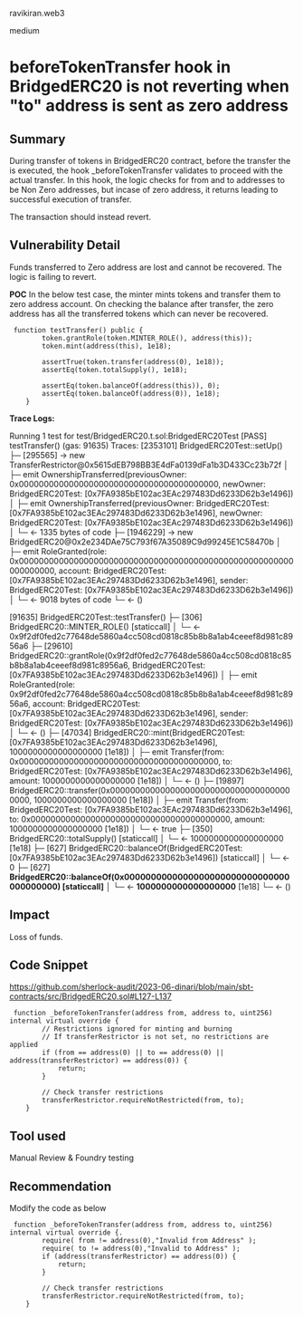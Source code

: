ravikiran.web3

medium

# beforeTokenTransfer hook in BridgedERC20 is not reverting when "to" address is sent as zero address

## Summary
During transfer of tokens in BridgedERC20 contract, before the transfer the is executed, the hook _beforeTokenTransfer validates to proceed with the actual transfer.
In this hook, the logic checks for from and to addresses to be Non Zero addresses, but incase of zero address, it returns leading to successful execution of transfer.

The transaction should instead revert.

## Vulnerability Detail
Funds transferred to Zero address are lost and cannot be recovered. The logic is failing to revert.

**POC**
In the below test case, the minter mints tokens and transfer them to zero address account. On checking the balance after transfer, the zero address has all the transferred tokens which can never be recovered.

```solidity
 function testTransfer() public {
        token.grantRole(token.MINTER_ROLE(), address(this));
        token.mint(address(this), 1e18);

        assertTrue(token.transfer(address(0), 1e18));
        assertEq(token.totalSupply(), 1e18);

        assertEq(token.balanceOf(address(this)), 0);
        assertEq(token.balanceOf(address(0)), 1e18);
    }
```

**Trace Logs:**

Running 1 test for test/BridgedERC20.t.sol:BridgedERC20Test
[PASS] testTransfer() (gas: 91635)
Traces:
  [2353101] BridgedERC20Test::setUp() 
    ├─ [295565] → new TransferRestrictor@0x5615dEB798BB3E4dFa0139dFa1b3D433Cc23b72f
    │   ├─ emit OwnershipTransferred(previousOwner: 0x0000000000000000000000000000000000000000, newOwner: BridgedERC20Test: [0x7FA9385bE102ac3EAc297483Dd6233D62b3e1496])
    │   ├─ emit OwnershipTransferred(previousOwner: BridgedERC20Test: [0x7FA9385bE102ac3EAc297483Dd6233D62b3e1496], newOwner: BridgedERC20Test: [0x7FA9385bE102ac3EAc297483Dd6233D62b3e1496])
    │   └─ ← 1335 bytes of code
    ├─ [1946229] → new BridgedERC20@0x2e234DAe75C793f67A35089C9d99245E1C58470b
    │   ├─ emit RoleGranted(role: 0x0000000000000000000000000000000000000000000000000000000000000000, account: BridgedERC20Test: [0x7FA9385bE102ac3EAc297483Dd6233D62b3e1496], sender: BridgedERC20Test: [0x7FA9385bE102ac3EAc297483Dd6233D62b3e1496])
    │   └─ ← 9018 bytes of code
    └─ ← ()

  [91635] BridgedERC20Test::testTransfer() 
    ├─ [306] BridgedERC20::MINTER_ROLE() [staticcall]
    │   └─ ← 0x9f2df0fed2c77648de5860a4cc508cd0818c85b8b8a1ab4ceeef8d981c8956a6
    ├─ [29610] BridgedERC20::grantRole(0x9f2df0fed2c77648de5860a4cc508cd0818c85b8b8a1ab4ceeef8d981c8956a6, BridgedERC20Test: [0x7FA9385bE102ac3EAc297483Dd6233D62b3e1496]) 
    │   ├─ emit RoleGranted(role: 0x9f2df0fed2c77648de5860a4cc508cd0818c85b8b8a1ab4ceeef8d981c8956a6, account: BridgedERC20Test: [0x7FA9385bE102ac3EAc297483Dd6233D62b3e1496], sender: BridgedERC20Test: [0x7FA9385bE102ac3EAc297483Dd6233D62b3e1496])
    │   └─ ← ()
    ├─ [47034] BridgedERC20::mint(BridgedERC20Test: [0x7FA9385bE102ac3EAc297483Dd6233D62b3e1496], 1000000000000000000 [1e18]) 
    │   ├─ emit Transfer(from: 0x0000000000000000000000000000000000000000, to: BridgedERC20Test: [0x7FA9385bE102ac3EAc297483Dd6233D62b3e1496], amount: 1000000000000000000 [1e18])
    │   └─ ← ()
    ├─ [19897] BridgedERC20::transfer(0x0000000000000000000000000000000000000000, 1000000000000000000 [1e18]) 
    │   ├─ emit Transfer(from: BridgedERC20Test: [0x7FA9385bE102ac3EAc297483Dd6233D62b3e1496], to: 0x0000000000000000000000000000000000000000, amount: 1000000000000000000 [1e18])
    │   └─ ← true
    ├─ [350] BridgedERC20::totalSupply() [staticcall]
    │   └─ ← 1000000000000000000 [1e18]
    ├─ [627] BridgedERC20::balanceOf(BridgedERC20Test: [0x7FA9385bE102ac3EAc297483Dd6233D62b3e1496]) [staticcall]
    │   └─ ← 0
    ├─ [627] **BridgedERC20::balanceOf(0x0000000000000000000000000000000000000000) [staticcall]**
    │   └─ ← **1000000000000000000** [1e18]
    └─ ← ()

## Impact
Loss of funds.

## Code Snippet
https://github.com/sherlock-audit/2023-06-dinari/blob/main/sbt-contracts/src/BridgedERC20.sol#L127-L137

```solidity
 function _beforeTokenTransfer(address from, address to, uint256) internal virtual override {
        // Restrictions ignored for minting and burning
        // If transferRestrictor is not set, no restrictions are applied
        if (from == address(0) || to == address(0) || address(transferRestrictor) == address(0)) {
            return;
        }

        // Check transfer restrictions
        transferRestrictor.requireNotRestricted(from, to);
    }
```

## Tool used

Manual Review & Foundry testing

## Recommendation
Modify the code as below

```solidity
 function _beforeTokenTransfer(address from, address to, uint256) internal virtual override {.
        require( from != address(0),"Invalid from Address" );
        require( to != address(0),"Invalid to Address" );
        if (address(transferRestrictor) == address(0)) {
            return;
        }

        // Check transfer restrictions
        transferRestrictor.requireNotRestricted(from, to);
    }
```


